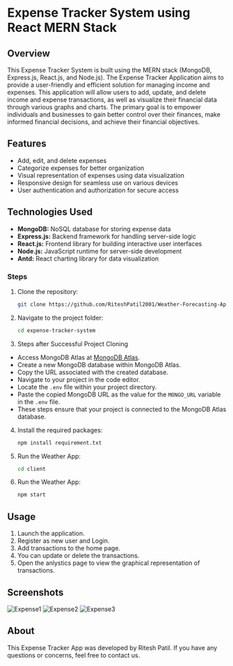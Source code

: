 # Expense Tracker System using React MERN Stack

## Overview
This Expense Tracker System is built using the MERN stack (MongoDB, Express.js, React.js, and Node.js). The Expense Tracker Application aims to provide a user-friendly and efficient solution for managing income and expenses. This application will allow users to add, update, and delete income and expense transactions, as well as visualize their financial data through various graphs and charts. The primary goal is to empower individuals and businesses to gain better control over their finances, make informed financial decisions, and achieve their financial objectives.


## Features
- Add, edit, and delete expenses
- Categorize expenses for better organization
- Visual representation of expenses using data visualization
- Responsive design for seamless use on various devices
- User authentication and authorization for secure access


## Technologies Used
- **MongoDB:** NoSQL database for storing expense data
- **Express.js:** Backend framework for handling server-side logic
- **React.js:** Frontend library for building interactive user interfaces
- **Node.js:** JavaScript runtime for server-side development
- **Antd:** React charting library for data visualization


### Steps
1. Clone the repository:
    ```bash
    git clone https://github.com/RiteshPatil2001/Weather-Forecasting-App-Using-Python.git
    ```

2. Navigate to the project folder: 
    ```bash
    cd expense-tracker-system
    ```

3. Steps after Successful Project Cloning
- Access MongoDB Atlas at [MongoDB Atlas](https://account.mongodb.com/account/login?nds=true&_ga=2.162256702.387327753.1704614871-609076620.1691575519).
- Create a new MongoDB database within MongoDB Atlas.
- Copy the URL associated with the created database.
- Navigate to your project in the code editor.
- Locate the `.env` file within your project directory.
- Paste the copied MongoDB URL as the value for the `MONGO_URL` variable in the `.env` file.
- These steps ensure that your project is connected to the MongoDB Atlas database.


4. Install the required packages:
    ```bash
    npm install requirement.txt
    ```

5. Run the Weather App:
    ```bash
    cd client
    ```

6. Run the Weather App:
    ```bash
    npm start
    ```

## Usage
1. Launch the application.
2. Register as new user and Login.
3. Add transactions to the home page.
4. You can update or delete the transactions.
5. Open the anlystics page to view the graphical representation of transactions.


## Screenshots
![Expense1](https://github.com/RiteshPatil2001/Expense-Tracker-System-Using-React-MERN-Stack/assets/111746931/498cddb1-b829-4af2-9832-ed845b1a4d66)
![Expense2](https://github.com/RiteshPatil2001/Expense-Tracker-System-Using-React-MERN-Stack/assets/111746931/533a6fa0-1000-4c72-bd1e-42b9907b592c)
![Expense3](https://github.com/RiteshPatil2001/Expense-Tracker-System-Using-React-MERN-Stack/assets/111746931/6890413c-78b8-4b2d-b95d-2b47bc1e8a08)



## About
This Expense Tracker App was developed by Ritesh Patil. If you have any questions or concerns, feel free to contact us.
